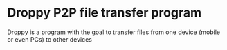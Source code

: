 # Droppy P2P file transfer program

Droppy is a program with the goal to transfer files from one device (mobile or even PCs) to other devices
